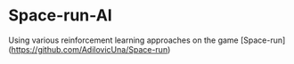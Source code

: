 # Space-run-AI
Using various reinforcement learning approaches on the game [Space-run] (https://github.com/AdilovicUna/Space-run)
